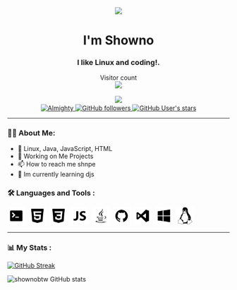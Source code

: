 <div id="header" align="center">
<img src="https://media.giphy.com/media/oOiwRjguRGkjbNQvNv/giphy.gif" width="200" />
<h1 align="center"> I'm Showno </h1>
<h3 align="center"> I like Linux and coding!. 
</h3>
<p align="center"> 
  Visitor count<br>
  <img src="https://profile-counter.glitch.me/almightybtw/count.svg" />
</p>
<a href=#><img src="contributions.svg"></a>
</div>

<div id="badges" align="center">
<a href="" target="blank">
<img alt="Almighty" src="https://img.shields.io/badge/-almighty-black">
<img alt="GitHub followers" src="https://img.shields.io/github/followers/shownobtw?color=black&logoColor=black&style=social">
<img alt="GitHub User's stars" src="https://img.shields.io/github/stars/shownobtw?color=black&logoColor=black&style=social">
</a>
</div>

---

            
### 👨‍💻 About Me:
- 📝 Linux, Java, JavaScript, HTML
- 🤖 Working on Me Projects
- 📫 How to reach me shnpe
- 🌱 Im currently learning djs

<div align="left">
<h3> 🛠 Languages and Tools : </h3>
    <div>
        <img src="https://github.com/vorillaz/devicons/blob/master/!SVG/terminal.svg" title="TERMINAL" alt="TERM" width="40" height="40"/>&nbsp;
        <img src="https://github.com/vorillaz/devicons/blob/master/!SVG/html5.svg" title="HTML5" alt="HTML" width="40" height="40"/>&nbsp; 
        <img src="https://github.com/vorillaz/devicons/blob/master/!SVG/css3.svg" title="CSS3" alt="CSS" width="40" height="40"/>&nbsp;
        <img src="https://github.com/vorillaz/devicons/blob/master/!SVG/javascript.svg" title="JAVASCRIPT" alt="JS" width="40" height="40"/>&nbsp;
        <img src="https://github.com/vorillaz/devicons/blob/master/!SVG/java.svg" title="JAVA" alt="JAVA" width="40" height="40"/>&nbsp;
        <img src="https://github.com/vorillaz/devicons/blob/master/!SVG/github_badge.svg" title="GITHUB" alt="GITHUB" width="40" height="40"/>&nbsp;   
        <img src="https://github.com/vorillaz/devicons/blob/master/!SVG/visualstudio.svg" title="VS" alt="VISUALSTUDIO" width="40" height="40"/>&nbsp;
        <img src="https://github.com/vorillaz/devicons/blob/master/!SVG/windows.svg" title="WINDOWS" alt="WINDOWS" width="40" height="40"/>&nbsp;
        <img src="https://github.com/vorillaz/devicons/blob/master/!SVG/linux.svg" title="LINUX" alt="LINUX" width="40" height="40"/>&nbsp;
      </div>
</div>

---

### 📊 My Stats :

[![GitHub Streak](http://github-readme-streak-stats.herokuapp.com?user=shownobtw&theme=windows-dark&border=E4E2E2&background=0D1117&stroke=727478&ring=4B8DDA&fire=1C63D0&sideNums=C3D1D9&currStreakNum=C3D1D9&currStreakLabel=C3D1D9&sideLabels=C3D1D9&dates=C3D1D9)](https://git.io/streak-stats)

![shownobtw GitHub stats](https://github-readme-stats.vercel.app/api?username=shownobtw&show_icons=true&theme=github_dark)
